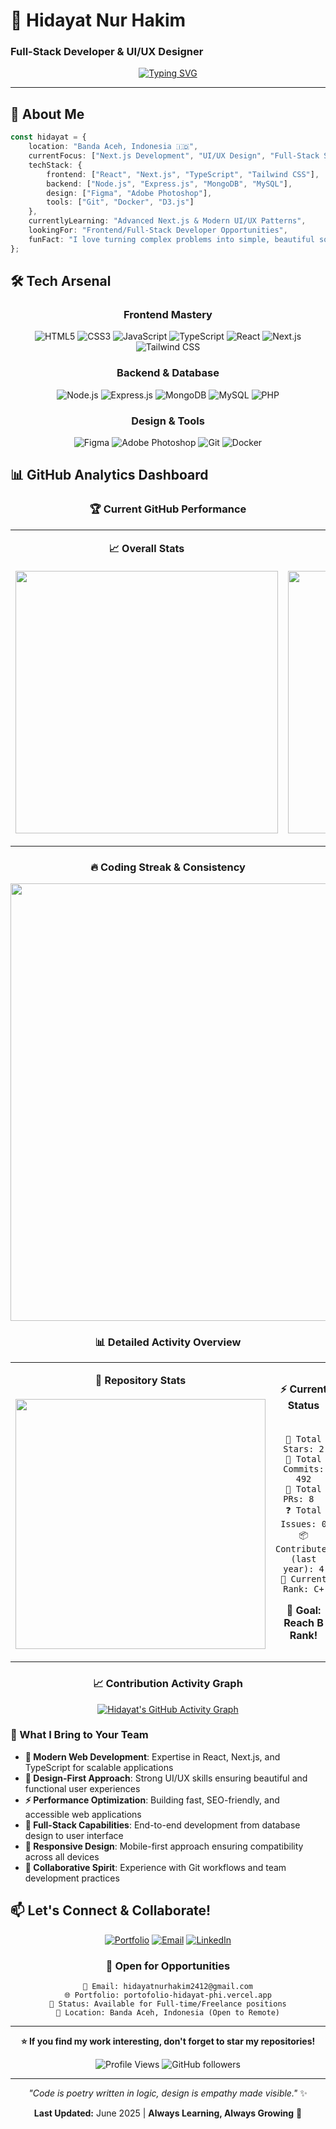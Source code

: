 # 🚀 Hidayat Nur Hakim
### Full-Stack Developer & UI/UX Designer

<div align="center">
  
[![Typing SVG](https://readme-typing-svg.demolab.com?font=Fira+Code&weight=600&size=28&duration=3000&pause=1000&color=00D4FF&background=FF000000&center=true&vCenter=true&multiline=true&width=800&height=100&lines=Welcome+to+my+Digital+Workspace+🌟;Building+Amazing+Web+Experiences+💻;Crafting+Beautiful+UI%2FUX+Designs+🎨)](https://git.io/typing-svg)

</div>

---

## 🎯 About Me

```typescript
const hidayat = {
    location: "Banda Aceh, Indonesia 🇮🇩",
    currentFocus: ["Next.js Development", "UI/UX Design", "Full-Stack Solutions"],
    techStack: {
        frontend: ["React", "Next.js", "TypeScript", "Tailwind CSS"],
        backend: ["Node.js", "Express.js", "MongoDB", "MySQL"],
        design: ["Figma", "Adobe Photoshop"],
        tools: ["Git", "Docker", "D3.js"]
    },
    currentlyLearning: "Advanced Next.js & Modern UI/UX Patterns",
    lookingFor: "Frontend/Full-Stack Developer Opportunities",
    funFact: "I love turning complex problems into simple, beautiful solutions! ✨"
};
```

## 🛠️ Tech Arsenal

<div align="center">

### Frontend Mastery
![HTML5](https://img.shields.io/badge/HTML5-E34F26?style=for-the-badge&logo=html5&logoColor=white)
![CSS3](https://img.shields.io/badge/CSS3-1572B6?style=for-the-badge&logo=css3&logoColor=white)
![JavaScript](https://img.shields.io/badge/JavaScript-F7DF1E?style=for-the-badge&logo=javascript&logoColor=black)
![TypeScript](https://img.shields.io/badge/TypeScript-007ACC?style=for-the-badge&logo=typescript&logoColor=white)
![React](https://img.shields.io/badge/React-20232A?style=for-the-badge&logo=react&logoColor=61DAFB)
![Next.js](https://img.shields.io/badge/Next.js-000000?style=for-the-badge&logo=next.js&logoColor=white)
![Tailwind CSS](https://img.shields.io/badge/Tailwind_CSS-38B2AC?style=for-the-badge&logo=tailwind-css&logoColor=white)

### Backend & Database
![Node.js](https://img.shields.io/badge/Node.js-43853D?style=for-the-badge&logo=node.js&logoColor=white)
![Express.js](https://img.shields.io/badge/Express.js-404D59?style=for-the-badge&logo=express&logoColor=white)
![MongoDB](https://img.shields.io/badge/MongoDB-4EA94B?style=for-the-badge&logo=mongodb&logoColor=white)
![MySQL](https://img.shields.io/badge/MySQL-00000F?style=for-the-badge&logo=mysql&logoColor=white)
![PHP](https://img.shields.io/badge/PHP-777BB4?style=for-the-badge&logo=php&logoColor=white)

### Design & Tools
![Figma](https://img.shields.io/badge/Figma-F24E1E?style=for-the-badge&logo=figma&logoColor=white)
![Adobe Photoshop](https://img.shields.io/badge/Adobe%20Photoshop-31A8FF?style=for-the-badge&logo=Adobe%20Photoshop&logoColor=black)
![Git](https://img.shields.io/badge/Git-F05032?style=for-the-badge&logo=git&logoColor=white)
![Docker](https://img.shields.io/badge/Docker-2496ED?style=for-the-badge&logo=docker&logoColor=white)

</div>

## 📊 GitHub Analytics Dashboard

<div align="center">

### 🏆 Current GitHub Performance
  
<table>
<tr>
<td align="center">

**📈 Overall Stats**
<br><br>
<img src="https://github-readme-stats.vercel.app/api?username=hidayattt24&show_icons=true&theme=radical&hide_border=true&count_private=true&include_all_commits=true&custom_title=Hidayat's%20GitHub%20Stats" width="420px" />

</td>
<td align="center">

**💻 Language Mastery**
<br><br>
<img src="https://github-readme-stats.vercel.app/api/top-langs/?username=hidayattt24&layout=donut&theme=radical&hide_border=true&langs_count=6&custom_title=Most%20Used%20Languages" width="420px" />

</td>
</tr>
</table>

### 🔥 Coding Streak & Consistency

<img src="https://github-readme-streak-stats.herokuapp.com/?user=hidayattt24&theme=radical&hide_border=true&stroke=0000&background=0D1117&ring=FF6B6B&fire=FF6B6B&currStreakLabel=FF6B6B" width="700px" />

### 📊 Detailed Activity Overview

<table>
<tr>
<td align="center" width="50%">

**🎯 Repository Stats**
<br><br>
<img src="https://github-readme-stats.vercel.app/api?username=hidayattt24&show_icons=true&theme=radical&hide_border=true&count_private=true&show=reviews,discussions_started,discussions_answered,prs_merged,prs_merged_percentage" width="400px" />

</td>
<td align="center" width="50%">

**⚡ Current Status**
<br><br>

```
🌟 Total Stars: 2
📝 Total Commits: 492
🔀 Total PRs: 8  
❓ Total Issues: 0
📦 Contributed (last year): 4
🏅 Current Rank: C+
```

**🎯 Goal: Reach B Rank!**

</td>
</tr>
</table>

### 📈 Contribution Activity Graph

[![Hidayat's GitHub Activity Graph](https://github-readme-activity-graph.vercel.app/graph?username=hidayattt24&theme=react-dark&hide_border=true&area=true&custom_title=12%20Month%20Contribution%20Graph)](https://github.com/hidayattt24)


</div>



### 💼 What I Bring to Your Team

- **🚀 Modern Web Development**: Expertise in React, Next.js, and TypeScript for scalable applications
- **🎨 Design-First Approach**: Strong UI/UX skills ensuring beautiful and functional user experiences
- **⚡ Performance Optimization**: Building fast, SEO-friendly, and accessible web applications
- **🔧 Full-Stack Capabilities**: End-to-end development from database design to user interface
- **📱 Responsive Design**: Mobile-first approach ensuring compatibility across all devices
- **🤝 Collaborative Spirit**: Experience with Git workflows and team development practices

## 📫 Let's Connect & Collaborate!

<div align="center">

[![Portfolio](https://img.shields.io/badge/Portfolio-FF5722?style=for-the-badge&logo=google-chrome&logoColor=white)](https://portofolio-hidayat-phi.vercel.app/)
[![Email](https://img.shields.io/badge/Email-D14836?style=for-the-badge&logo=gmail&logoColor=white)](mailto:hidayatnurhakim2412@gmail.com)
[![LinkedIn](https://img.shields.io/badge/LinkedIn-0077B5?style=for-the-badge&logo=linkedin&logoColor=white)](https://linkedin.com/in/hidayat-nur-hakim)

### 💬 Open for Opportunities

```
📧 Email: hidayatnurhakim2412@gmail.com
🌐 Portfolio: portofolio-hidayat-phi.vercel.app
💼 Status: Available for Full-time/Freelance positions
📍 Location: Banda Aceh, Indonesia (Open to Remote)
```

</div>

---

<div align="center">

**⭐ If you find my work interesting, don't forget to star my repositories!**

![Profile Views](https://komarev.com/ghpvc/?username=hidayattt24&label=Profile%20views&color=0e75b6&style=flat)
![GitHub followers](https://img.shields.io/github/followers/hidayattt24?label=Followers&style=social)

</div>

---

<div align="center">
  
*"Code is poetry written in logic, design is empathy made visible."* ✨

**Last Updated:** June 2025 | **Always Learning, Always Growing** 🌱

</div>
